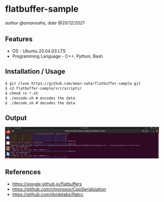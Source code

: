 # flatbuffer-sample

###### author @amansaha, date @20/12/2021

## Features

- OS - Ubuntu 20.04.03 LTS
- Programming Language - C++, Python, Bash

## Installation / Usage

```
$ git clone https://github.com/aman-saha/flatbuffer-sample.git
$ cd flatbuffer-sample/src/scripts/
$ chmod +x *.sh
$ ./encode.sh # encodes the data
$ ./decode.sh # decodes the data
```

## Output

![image info](images/output.png)

## References

- https://google.github.io/flatbuffers
- https://github.com/chronoxor/CppSerialization
- https://github.com/dvidelabs/flatcc



